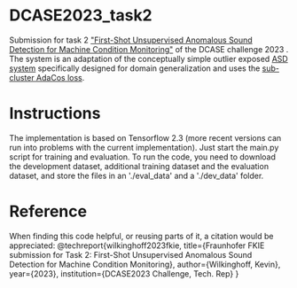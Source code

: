 # DCASE2023_task2

Submission for task 2 ["First-Shot Unsupervised Anomalous Sound Detection for Machine Condition Monitoring"](https://dcase.community/challenge2023/task-first-shot-unsupervised-anomalous-sound-detection-for-machine-condition-monitoring) of the DCASE challenge 2023 . The system is an adaptation of the conceptually simple outlier exposed [ASD system](https://github.com/wilkinghoff/icassp2023) specifically designed for domain generalization and uses the [sub-cluster AdaCos loss](https://github.com/wilkinghoff/sub-cluster-AdaCos).

# Instructions
The implementation is based on Tensorflow 2.3 (more recent versions can run into problems with the current implementation). Just start the main.py script for training and evaluation. To run the code, you need to download the development dataset, additional training dataset and the evaluation dataset, and store the files in an './eval_data' and a './dev_data' folder.

# Reference
When finding this code helpful, or reusing parts of it, a citation would be appreciated:
@techreport{wilkinghoff2023fkie,
  title={Fraunhofer FKIE submission for Task 2: First-Shot Unsupervised Anomalous Sound Detection for Machine Condition Monitoring},
  author={Wilkinghoff, Kevin},
  year={2023},
  institution={DCASE2023 Challenge, Tech. Rep}
}

